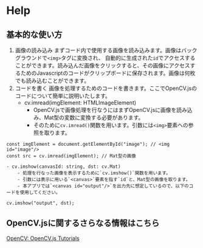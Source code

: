 # Help
## 基本的な使い方
1. 画像の読み込み
まずコード内で使用する画像を読み込みます。画像はバックグラウンドで`<img>`タグに変換され、
自動的に生成された`id`でアクセスすることができます。読み込んだ画像をクリックすると、その画像にアクセスするためのJavascriptのコードがクリップボードに保存されます。画像は何枚でも読み込むことができます。
2. コードを書く
画像を処理するためのコードを書きます。ここでOpenCV.jsのコードについて簡単に説明いたします。  
	- cv.imread(imgElement: HTMLImageElement)
		- OpenCV.jsで画像処理を行なうにはまずOpenCV.jsに画像を読み込み、Mat型の変数に変換する必要があります。
		- そのために`cv.imread()`関数を用います。引数には`<img>`要素への参照を取ります。
```
const imgElement = document.getElementById("image"); // <img id="image"/>
const src = cv.imread(imgElement); // Mat型の画像
```
	- cv.imshow(canvasId: string, dst: cv.Mat)
		- 処理を行なった画像を表示するために`cv.imshow()`関数を用います。
		- 引数には表示に用いる`<canvas>`要素を指す`id`と、Mat型の画像を取ります。
		- 本アプリでは`<canvas id="output"/>`を出力先に想定しているので、以下のコードを使用してください。
```
cv.imshow("output", dst);
```

## OpenCV.jsに関するさらなる情報はこちら
[OpenCV: OpenCV.js Tutorials](https://docs.opencv.org/master/d5/d10/tutorial_js_root.html)